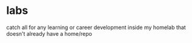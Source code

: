 # labs
catch all for any learning or career development inside my homelab that doesn't already have a home/repo
